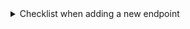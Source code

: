 <!-- Describe your pull request here.-->


<details>
<summary>Checklist when adding a new endpoint</summary>


<!-- Once you create the PR, check off all the steps below that you have completed.
If any of these steps are not relevant or you have not completed, leave them unchecked.-->

- [ ] Added new endpoint to the `README.md`
- [ ] Ensure that my endpoint name does not repeat the name of the client. Wrong: `client.users.get_user()`, Correct: `client.users.get()`
- [ ] Typed the returned JSON using TypedDicts in `berserk/types/`, [example](https://github.com/lichess-org/berserk/blob/master/berserk/types/team.py#L32)
- [ ] Tested GET endpoints not requiring authentification. [Documentation](https://github.com/lichess-org/berserk/blob/master/CONTRIBUTING.rst#using-pytest-recording--vcrpy), [example](https://github.com/lichess-org/berserk/blob/master/tests/clients/test_teams.py#L11)
- [ ] Added the endpoint and your name to `CHANGELOG.md` in the `To be released` section (to be created if necessary)
</details>